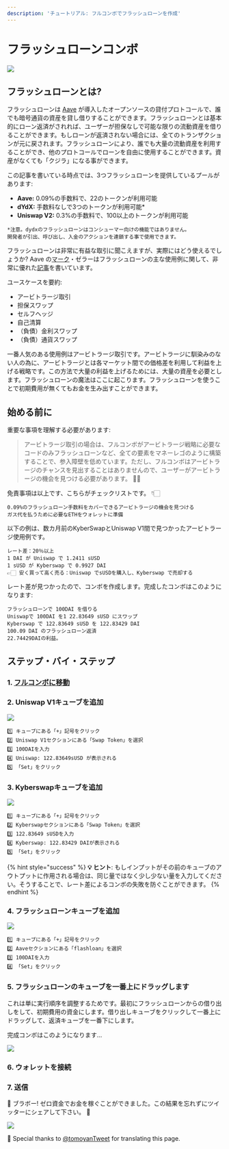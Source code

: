 ```yaml
---
description: 'チュートリアル: フルコンボでフラッシュローンを作成'
---
```


# フラッシュローンコンボ

![](../.gitbook/assets/image%20%2825%29.png)

## フラッシュローンとは?

フラッシュローンは [Aave](https://app.aave.com/home) が導入したオープンソースの貸付プロトコールで、誰でも暗号通貨の資産を貸し借りすることができます。フラッシュローンとは基本的にローン返済がされれば、ユーザーが担保なしで可能な限りの流動資産を借りることができます。もしローンが返済されない場合には、全てのトランザクションが元に戻されます。フラッシュローンにより、誰でも大量の流動資産を利用することができ、他のプロトコールでローンを自由に使用することができます。資産がなくても「クジラ」になる事ができます。

この記事を書いている時点では、3つフラッシュローンを提供しているプールがあります:

* **Aave:** 0.09%の手数料で、22のトークンが利用可能
* **dYdX:** 手数料なしで3つのトークンが利用可能\*
* **Uniswap V2:** 0.3%の手数料で、100以上のトークンが利用可能

```text
*注意。dydxのフラッシュローンはコンシューマー向けの機能ではありません。 
開発者が引出、呼び出し、入金のアクションを連鎖する事で使用できます。
```

フラッシュローンは非常に有益な取引に聞こえますが、実際にはどう使えるでしょうか? Aave の[マーク](https://twitter.com/lemiscate)・ゼラーはフラッシュローンの主な使用例に関して、非常に優れた[記事](https://medium.com/aave/sneak-peek-at-flash-loans-f2b28a394d62)を書いています。

ユースケースを要約:

* アービトラージ取引
* 担保スワップ
* セルフヘッジ
* 自己清算
* （負債）金利スワップ
* （負債）通貨スワップ

一番人気のある使用例はアービトラージ取引です。アービトラージに馴染みのない人の為に、アービトラージとは各マーケット間での価格差を利用して利益を上げる戦略です。この方法で大量の利益を上げるためには、大量の資産を必要とします。フラッシュローンの魔法はここに起こります。フラッシュローンを使うことで初期費用が無くてもお金を生み出すことができます。

## 始める前に

重要な事項を理解する必要があります:

> アービトラージ取引の場合は、フルコンボがアービトラージ戦略に必要なコードのみフラッシュローンなど、全ての要素をマネーレゴのように構築することで、参入障壁を低めています。ただし、フルコンボはアービトラージのチャンスを見出することはありませんので、ユーザーがアービトラージの機会を見つける必要があります。 ✊🏻

免責事項は以上です、こちらがチェックリストです。 👇🏻

```text
0.09%のフラッシュローン手数料をカバーできるアービトラージの機会を見つける
ガス代を払うために必要なETHをウォレットに準備
```

以下の例は、数カ月前のKyberSwapとUniswap V1間で見つかったアービトラージ使用例です。

```text
レート差：20％以上
1 DAI が Uniswap で 1.2411 sUSD
1 sUSD が Kyberswap で 0.9927 DAI
👉🏻 安く買って高く売る：Uniswap でsUSDを購入し、Kyberswap で売却する
```

レート差が見つかったので、コンボを作成します。完成したコンボはこのようになります:

```text
フラッシュローンで 100DAI を借りる
Uniswapで 100DAI を1 22.83649 sUSD にスワップ
Kyberswap で 122.83649 sUSD を 122.83429 DAI
100.09 DAI のフラッシュローン返済
22.74429DAIの利益。
```

## ステップ・バイ・ステップ

### 1. [フルコンボに移動](https://furucombo.app/) <a id="9194"></a>

### 2. Uniswap V1キューブを追加 <a id="126f"></a>

![](../.gitbook/assets/uni-v1.png)

```text
1️⃣ キューブにある「+」記号をクリック
2️⃣ Uniswap V1セクションにある「Swap Token」を選択
3️⃣ 100DAIを入力
4️⃣ Uniswap: 122.83649sUSD が表示される
5️⃣ 「Set」をクリック
```

### 3. Kyberswapキューブを追加 <a id="dcdb"></a>

![](../.gitbook/assets/kyber%20%281%29.png)

```text
1️⃣ キューブにある「+」記号をクリック 
2️⃣ Kyberswapセクションにある「Swap Token」を選択
3️⃣ 122.83649 sUSDを入力
4️⃣ Kyberswap: 122.83429 DAIが表示される
5️⃣ 「Set」をクリック
```

{% hint style="success" %}
**💡 ヒント**: もしインプットがその前のキューブのアウトプットに作用される場合は、同じ量ではなく少し少ない量を入力してください。そうすることで、レート差によるコンボの失敗を防ぐことができます。
{% endhint %}

### 4. フラッシュローンキューブを追加 <a id="de6a"></a>

![](../.gitbook/assets/flashloan.png)

```text
1️⃣ キューブにある「+」記号をクリック 
2️⃣ Aaveセクションにある「flashloan」を選択
3️⃣ 100DAIを入力
4️⃣ 「Set」をクリック
```

### 5. フラッシュローンのキューブを一番上にドラッグします <a id="81e4"></a>

これは単に実行順序を調整するためです。最初にフラッシュローンからの借り出しをして、初期費用の資金にします。借り出しキューブをクリックして一番上にドラッグして、返済キューブを一番下にします。

完成コンボはこのようになります...

![](../.gitbook/assets/arb.png)

### 6. ウォレットを接続 <a id="72ba"></a>

### 7. 送信 <a id="a283"></a>

🎉 ブラボー! ゼロ資金でお金を稼ぐことができました。この結果を忘れずにツイッターにシェアして下さい。 🎉

![](../.gitbook/assets/0_kfym6huwloi4txxa.gif)



🧊 Special thanks to [@tomoyanTweet](https://twitter.com/tomoyanTweet) for translating this page.

